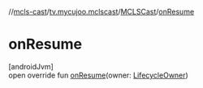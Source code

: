 //[mcls-cast](../../../index.md)/[tv.mycujoo.mclscast](../index.md)/[MCLSCast](index.md)/[onResume](on-resume.md)

# onResume

[androidJvm]\
open override fun [onResume](on-resume.md)(owner: [LifecycleOwner](https://developer.android.com/reference/kotlin/androidx/lifecycle/LifecycleOwner.html))

